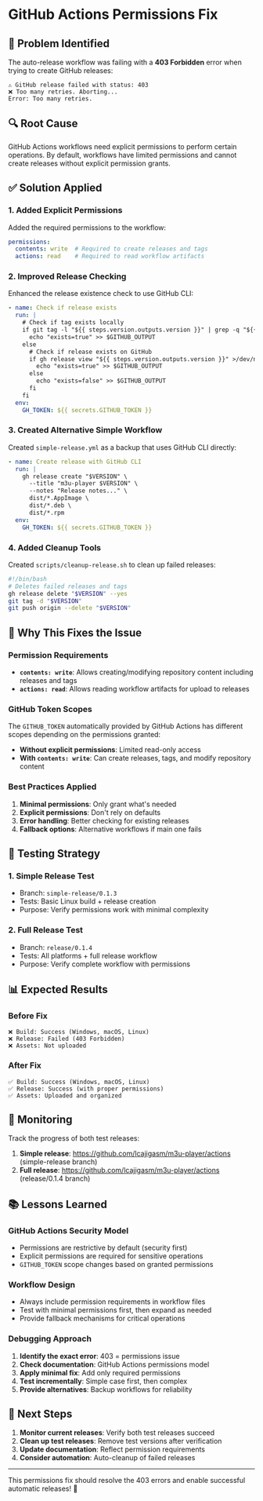 # GitHub Actions Permissions Fix

## 🐛 Problem Identified

The auto-release workflow was failing with a **403 Forbidden** error when trying to create GitHub releases:

```
⚠️ GitHub release failed with status: 403
❌ Too many retries. Aborting...
Error: Too many retries.
```

## 🔍 Root Cause

GitHub Actions workflows need explicit permissions to perform certain operations. By default, workflows have limited permissions and cannot create releases without explicit permission grants.

## ✅ Solution Applied

### 1. Added Explicit Permissions

Added the required permissions to the workflow:

```yaml
permissions:
  contents: write  # Required to create releases and tags
  actions: read    # Required to read workflow artifacts
```

### 2. Improved Release Checking

Enhanced the release existence check to use GitHub CLI:

```yaml
- name: Check if release exists
  run: |
    # Check if tag exists locally
    if git tag -l "${{ steps.version.outputs.version }}" | grep -q "${{ steps.version.outputs.version }}"; then
      echo "exists=true" >> $GITHUB_OUTPUT
    else
      # Check if release exists on GitHub
      if gh release view "${{ steps.version.outputs.version }}" >/dev/null 2>&1; then
        echo "exists=true" >> $GITHUB_OUTPUT
      else
        echo "exists=false" >> $GITHUB_OUTPUT
      fi
    fi
  env:
    GH_TOKEN: ${{ secrets.GITHUB_TOKEN }}
```

### 3. Created Alternative Simple Workflow

Created `simple-release.yml` as a backup that uses GitHub CLI directly:

```yaml
- name: Create release with GitHub CLI
  run: |
    gh release create "$VERSION" \
      --title "m3u-player $VERSION" \
      --notes "Release notes..." \
      dist/*.AppImage \
      dist/*.deb \
      dist/*.rpm
  env:
    GH_TOKEN: ${{ secrets.GITHUB_TOKEN }}
```

### 4. Added Cleanup Tools

Created `scripts/cleanup-release.sh` to clean up failed releases:

```bash
#!/bin/bash
# Deletes failed releases and tags
gh release delete "$VERSION" --yes
git tag -d "$VERSION"
git push origin --delete "$VERSION"
```

## 🎯 Why This Fixes the Issue

### Permission Requirements
- **`contents: write`**: Allows creating/modifying repository content including releases and tags
- **`actions: read`**: Allows reading workflow artifacts for upload to releases

### GitHub Token Scopes
The `GITHUB_TOKEN` automatically provided by GitHub Actions has different scopes depending on the permissions granted:
- **Without explicit permissions**: Limited read-only access
- **With `contents: write`**: Can create releases, tags, and modify repository content

### Best Practices Applied
1. **Minimal permissions**: Only grant what's needed
2. **Explicit permissions**: Don't rely on defaults
3. **Error handling**: Better checking for existing releases
4. **Fallback options**: Alternative workflows if main one fails

## 🧪 Testing Strategy

### 1. Simple Release Test
- Branch: `simple-release/0.1.3`
- Tests: Basic Linux build + release creation
- Purpose: Verify permissions work with minimal complexity

### 2. Full Release Test  
- Branch: `release/0.1.4`
- Tests: All platforms + full release workflow
- Purpose: Verify complete workflow with permissions

## 📊 Expected Results

### Before Fix
```
❌ Build: Success (Windows, macOS, Linux)
❌ Release: Failed (403 Forbidden)
❌ Assets: Not uploaded
```

### After Fix
```
✅ Build: Success (Windows, macOS, Linux)  
✅ Release: Success (with proper permissions)
✅ Assets: Uploaded and organized
```

## 🔗 Monitoring

Track the progress of both test releases:

1. **Simple release**: https://github.com/lcajigasm/m3u-player/actions (simple-release branch)
2. **Full release**: https://github.com/lcajigasm/m3u-player/actions (release/0.1.4 branch)

## 📚 Lessons Learned

### GitHub Actions Security Model
- Permissions are restrictive by default (security first)
- Explicit permissions are required for sensitive operations
- `GITHUB_TOKEN` scope changes based on granted permissions

### Workflow Design
- Always include permission requirements in workflow files
- Test with minimal permissions first, then expand as needed
- Provide fallback mechanisms for critical operations

### Debugging Approach
1. **Identify the exact error**: 403 = permissions issue
2. **Check documentation**: GitHub Actions permissions model
3. **Apply minimal fix**: Add only required permissions
4. **Test incrementally**: Simple case first, then complex
5. **Provide alternatives**: Backup workflows for reliability

## 🚀 Next Steps

1. **Monitor current releases**: Verify both test releases succeed
2. **Clean up test releases**: Remove test versions after verification
3. **Update documentation**: Reflect permission requirements
4. **Consider automation**: Auto-cleanup of failed releases

---

This permissions fix should resolve the 403 errors and enable successful automatic releases! 🎉